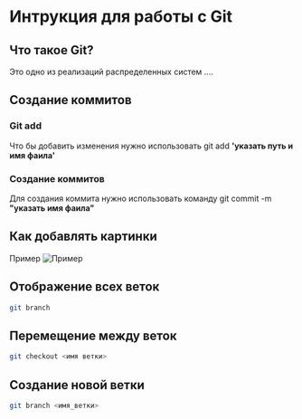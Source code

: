 # Интрукция для работы с Git
 
## Что такое Git?
Это одно из реализаций распределенных систем ....

## Создание коммитов

### Git add
Что бы добавить изменения нужно использовать git add __'указать путь и имя фаила'__ 

### Создание коммитов
Для создания коммита нужно использовать команду  git commit -m **"указать имя фаила"**

## Как добавлять картинки
Пример
![Пример](N!.png)

## Отображение всех веток
```sh
git branch
```
## Перемещение между веток
```sh
git checkout <имя ветки>
```
## Создание новой ветки
```sh
git branch <имя_ветки>
```